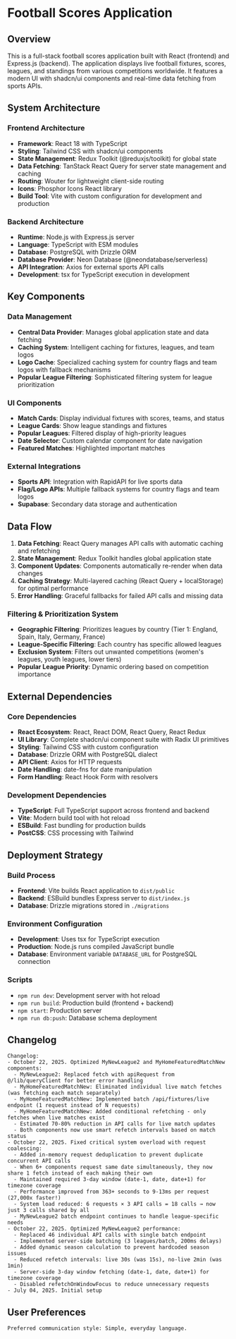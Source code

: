 # Football Scores Application

## Overview

This is a full-stack football scores application built with React (frontend) and Express.js (backend). The application displays live football fixtures, scores, leagues, and standings from various competitions worldwide. It features a modern UI with shadcn/ui components and real-time data fetching from sports APIs.

## System Architecture

### Frontend Architecture
- **Framework**: React 18 with TypeScript
- **Styling**: Tailwind CSS with shadcn/ui components
- **State Management**: Redux Toolkit (@reduxjs/toolkit) for global state
- **Data Fetching**: TanStack React Query for server state management and caching
- **Routing**: Wouter for lightweight client-side routing
- **Icons**: Phosphor Icons React library
- **Build Tool**: Vite with custom configuration for development and production

### Backend Architecture
- **Runtime**: Node.js with Express.js server
- **Language**: TypeScript with ESM modules
- **Database**: PostgreSQL with Drizzle ORM
- **Database Provider**: Neon Database (@neondatabase/serverless)
- **API Integration**: Axios for external sports API calls
- **Development**: tsx for TypeScript execution in development

## Key Components

### Data Management
- **Central Data Provider**: Manages global application state and data fetching
- **Caching System**: Intelligent caching for fixtures, leagues, and team logos
- **Logo Cache**: Specialized caching system for country flags and team logos with fallback mechanisms
- **Popular League Filtering**: Sophisticated filtering system for league prioritization

### UI Components
- **Match Cards**: Display individual fixtures with scores, teams, and status
- **League Cards**: Show league standings and fixtures
- **Popular Leagues**: Filtered display of high-priority leagues
- **Date Selector**: Custom calendar component for date navigation
- **Featured Matches**: Highlighted important matches

### External Integrations
- **Sports API**: Integration with RapidAPI for live sports data
- **Flag/Logo APIs**: Multiple fallback systems for country flags and team logos
- **Supabase**: Secondary data storage and authentication

## Data Flow

1. **Data Fetching**: React Query manages API calls with automatic caching and refetching
2. **State Management**: Redux Toolkit handles global application state
3. **Component Updates**: Components automatically re-render when data changes
4. **Caching Strategy**: Multi-layered caching (React Query + localStorage) for optimal performance
5. **Error Handling**: Graceful fallbacks for failed API calls and missing data

### Filtering & Prioritization System
- **Geographic Filtering**: Prioritizes leagues by country (Tier 1: England, Spain, Italy, Germany, France)
- **League-Specific Filtering**: Each country has specific allowed leagues
- **Exclusion System**: Filters out unwanted competitions (women's leagues, youth leagues, lower tiers)
- **Popular League Priority**: Dynamic ordering based on competition importance

## External Dependencies

### Core Dependencies
- **React Ecosystem**: React, React DOM, React Query, React Redux
- **UI Library**: Complete shadcn/ui component suite with Radix UI primitives
- **Styling**: Tailwind CSS with custom configuration
- **Database**: Drizzle ORM with PostgreSQL dialect
- **API Client**: Axios for HTTP requests
- **Date Handling**: date-fns for date manipulation
- **Form Handling**: React Hook Form with resolvers

### Development Dependencies
- **TypeScript**: Full TypeScript support across frontend and backend
- **Vite**: Modern build tool with hot reload
- **ESBuild**: Fast bundling for production builds
- **PostCSS**: CSS processing with Tailwind

## Deployment Strategy

### Build Process
- **Frontend**: Vite builds React application to `dist/public`
- **Backend**: ESBuild bundles Express server to `dist/index.js`
- **Database**: Drizzle migrations stored in `./migrations`

### Environment Configuration
- **Development**: Uses tsx for TypeScript execution
- **Production**: Node.js runs compiled JavaScript bundle
- **Database**: Environment variable `DATABASE_URL` for PostgreSQL connection

### Scripts
- `npm run dev`: Development server with hot reload
- `npm run build`: Production build (frontend + backend)
- `npm start`: Production server
- `npm run db:push`: Database schema deployment

## Changelog

```
Changelog:
- October 22, 2025. Optimized MyNewLeague2 and MyHomeFeaturedMatchNew components:
  - MyNewLeague2: Replaced fetch with apiRequest from @/lib/queryClient for better error handling
  - MyHomeFeaturedMatchNew: Eliminated individual live match fetches (was fetching each match separately)
  - MyHomeFeaturedMatchNew: Implemented batch /api/fixtures/live endpoint (1 request instead of N requests)
  - MyHomeFeaturedMatchNew: Added conditional refetching - only fetches when live matches exist
  - Estimated 70-80% reduction in API calls for live match updates
  - Both components now use smart refetch intervals based on match status
- October 22, 2025. Fixed critical system overload with request coalescing:
  - Added in-memory request deduplication to prevent duplicate concurrent API calls
  - When 6+ components request same date simultaneously, they now share 1 fetch instead of each making their own
  - Maintained required 3-day window (date-1, date, date+1) for timezone coverage
  - Performance improved from 363+ seconds to 9-13ms per request (27,000x faster!)
  - System load reduced: 6 requests × 3 API calls = 18 calls → now just 3 calls shared by all
  - MyNewLeague2 batch endpoint continues to handle league-specific needs
- October 22, 2025. Optimized MyNewLeague2 performance:
  - Replaced 46 individual API calls with single batch endpoint
  - Implemented server-side batching (3 leagues/batch, 200ms delays)
  - Added dynamic season calculation to prevent hardcoded season issues
  - Reduced refetch intervals: live 30s (was 15s), no-live 2min (was 1min)
  - Server-side 3-day window fetching (date-1, date, date+1) for timezone coverage
  - Disabled refetchOnWindowFocus to reduce unnecessary requests
- July 04, 2025. Initial setup
```

## User Preferences

```
Preferred communication style: Simple, everyday language.
```